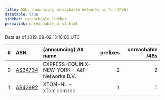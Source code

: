 ```yaml
---
title: ASNs announcing unreachable networks in NL (IPv6)
datatable: true
sidebar: unreachable_sidebar
permalink: unreachable_nl-v6.html
---
```


Data as of 2019-09-02 18:10:00 UTC


<div class="datatable-begin"></div>

|   # | ASN                                    | (announcing) AS name                             |   prefixes |   unreachable /48s |
|----:|:---------------------------------------|:-------------------------------------------------|-----------:|-------------------:|
|   0 | [AS34734](unreachable_AS34734-v6.html) | EXPRESS-EQUINIX-NEW-YORK - A&amp;F Networks B.V. |          2 |                  2 |
|   1 | [AS43992](unreachable_AS43992-v6.html) | XTOM-NL - xTom.com Inc.                          |          1 |                  1 |

<div class="datatable-end"></div>